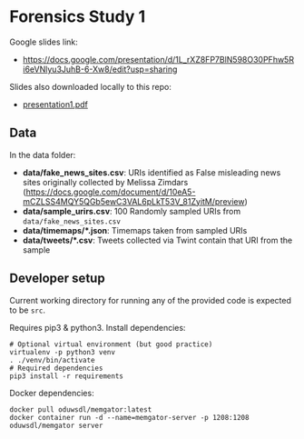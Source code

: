# Forensics Study 1

Google slides link:

- https://docs.google.com/presentation/d/1L_rXZ8FP7BlN598O30PFhw5Ri6eVNlyu3JuhB-6-Xw8/edit?usp=sharing

Slides also downloaded locally to this repo:

- [presentation1.pdf](./slides/presentation1.pdf)

## Data

In the data folder:

- **data/fake_news_sites.csv**: URIs identified as False misleading news sites originally collected by Melissa Zimdars (https://docs.google.com/document/d/10eA5-mCZLSS4MQY5QGb5ewC3VAL6pLkT53V_81ZyitM/preview)
- **data/sample_urirs.csv**: 100 Randomly sampled URIs from `data/fake_news_sites.csv`
- **data/timemaps/\*.json**: Timemaps taken from sampled URIs
- **data/tweets/*.csv**: Tweets collected via Twint contain that URI from the sample

## Developer setup

Current working directory for running any of the provided code is expected to be `src`.

Requires pip3 & python3.
Install dependencies:

```
# Optional virtual environment (but good practice)
virtualenv -p python3 venv
. ./venv/bin/activate
# Required dependencies
pip3 install -r requirements
```

Docker dependencies:

```
docker pull oduwsdl/memgator:latest
docker container run -d --name=memgator-server -p 1208:1208 oduwsdl/memgator server
```

